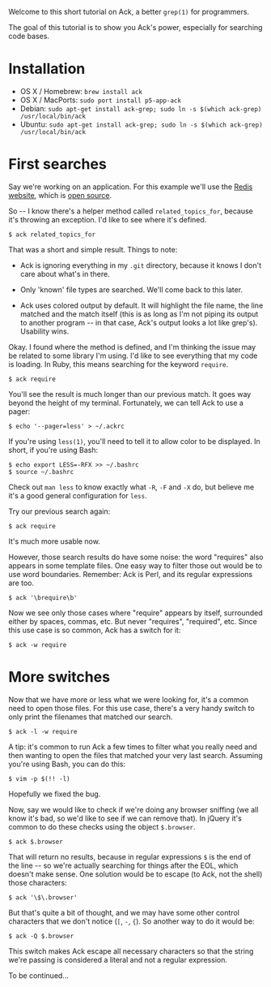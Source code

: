 Welcome to this short tutorial on Ack, a better `grep(1)` for
programmers.

The goal of this tutorial is to show you Ack's power, especially for
searching code bases.

Installation
===

* OS X / Homebrew: `brew install ack`
* OS X / MacPorts: `sudo port install p5-app-ack`
* Debian: `sudo apt-get install ack-grep; sudo ln -s $(which ack-grep) /usr/local/bin/ack`
* Ubuntu: `sudo apt-get install ack-grep; sudo ln -s $(which ack-grep) /usr/local/bin/ack`

First searches
===

Say we're working on an application. For this example we'll
use the [Redis website](http://redis.io), which is [open
source](https://github.com/antirez/redis-io).

So -- I know there's a helper method called `related_topics_for`,
because it's throwing an exception. I'd like to see where it's defined.

    $ ack related_topics_for

That was a short and simple result. Things to note:

* Ack is ignoring everything in my `.git` directory, because it knows I
don't care about what's in there.

* Only 'known' file types are searched. We'll come back to this later.

* Ack uses colored output by default. It will highlight the file name,
the line matched and the match itself (this is as long as I'm not piping
its output to another program -- in that case, Ack's output looks a lot
like grep's). Usability wins.

Okay. I found where the method is defined, and I'm thinking the issue
may be related to some library I'm using. I'd like to see everything
that my code is loading. In Ruby, this means searching for the keyword
`require`.

    $ ack require

You'll see the result is much longer than our previous match. It goes
way beyond the height of my terminal. Fortunately, we can tell Ack to
use a pager:

    $ echo '--pager=less' > ~/.ackrc

If you're using `less(1)`, you'll need to tell it to allow color to be
displayed. In short, if you're using Bash:

    $ echo export LESS=-RFX >> ~/.bashrc
    $ source ~/.bashrc

Check out `man less` to know exactly what `-R`, `-F` and `-X` do, but
believe me it's a good general configuration for `less`.

Try our previous search again:

    $ ack require

It's much more usable now.

However, those search results do have some noise: the word "requires"
also appears in some template files. One easy way to filter those out
would be to use word boundaries. Remember: Ack is Perl, and its regular
expressions are too.

    $ ack '\brequire\b'

Now we see only those cases where "require" appears by itself,
surrounded either by spaces, commas, etc. But never "requires",
"required", etc. Since this use case is so common, Ack has a switch for
it:

    $ ack -w require

More switches
===

Now that we have more or less what we were looking for, it's a common
need to open those files. For this use case, there's a very handy switch
to only print the filenames that matched our search.

    $ ack -l -w require

A tip: it's common to run Ack a few times to filter what you really
need and then wanting to open the files that matched your very last
search. Assuming you're using Bash, you can do this:

    $ vim -p $(!! -l)

Hopefully we fixed the bug.

Now, say we would like to check if we're doing any browser sniffing (we
all know it's bad, so we'd like to see if we can remove that). In jQuery
it's common to do these checks using the object `$.browser`.

    $ ack $.browser

That will return no results, because in regular expressions `$` is the
end of the line -- so we're actually searching for things after the EOL,
which doesn't make sense. One solution would be to escape (to Ack, not
the shell) those characters:

    $ ack '\$\.browser'

But that's quite a bit of thought, and we may have some other control
characters that we don't notice (`[`, `-`, `{`). So another way to do it
would be:

    $ ack -Q $.browser

This switch makes Ack escape all necessary characters so that the string
we're passing is considered a literal and not a regular expression.


To be continued...
